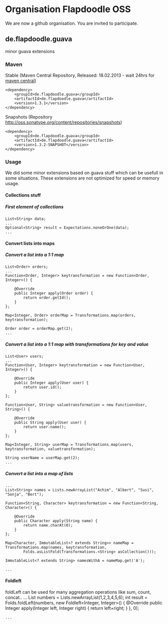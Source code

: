 # Organisation Flapdoodle OSS

We are now a github organisation. You are invited to participate.

## de.flapdoodle.guava

minor guava extensions

### Maven

Stable (Maven Central Repository, Released: 18.02.2013 - wait 24hrs for [maven central](http://repo1.maven.org/maven2/de/flapdoodle/guava/de.flapdoodle.guava/maven-metadata.xml))

	<dependency>
		<groupId>de.flapdoodle.guava</groupId>
		<artifactId>de.flapdoodle.guava</artifactId>
		<version>1.3.1</version>
	</dependency>

Snapshots (Repository http://oss.sonatype.org/content/repositories/snapshots)

	<dependency>
		<groupId>de.flapdoodle.guava</groupId>
		<artifactId>de.flapdoodle.guava</artifactId>
		<version>1.3.2-SNAPSHOT</version>
	</dependency>

### Usage

We did some minor extensions based on guava stuff which can be usefull in some situations. These extensions are not
optimized for speed or memory usage.

#### Collections stuff

##### First element of collections

	List<String> data;
	...
	Optional<String> result = Expectations.noneOrOne(data);
	...

#### Convert lists into maps

##### Convert a list into a 1:1 map 

	List<Order> orders;
	...
	Function<Order, Integer> keytransformation = new Function<Order, Integer>() {

		@Override
		public Integer apply(Order order) {
			return order.getId();
		}
	};

	Map<Integer, Order> orderMap = Transformations.map(orders, keytransformation);

	Order order = orderMap.get(2);
	...

##### Convert a list into a 1:1 map with transformations for key and value 

	List<User> users;
	...
	Function<User, Integer> keytransformation = new Function<User, Integer>() {

		@Override
		public Integer apply(User user) {
			return user.id();
		}
	};

	Function<User, String> valuetransformation = new Function<User, String>() {

		@Override
		public String apply(User user) {
			return user.name();
		}
	};

	Map<Integer, String> userMap = Transformations.map(users, keytransformation, valuetransformation);

	String userName = userMap.get(2);
	...

##### Convert a list into a map of lists

	...
	List<String> names = Lists.newArrayList("Achim", "Albert", "Susi", "Sonja", "Bert");

	Function<String, Character> keytransformation = new Function<String, Character>() {

		@Override
		public Character apply(String name) {
			return name.charAt(0);
		}
	};

	Map<Character, ImmutableList<? extends String>> nameMap = Transformations.map(names, keytransformation,
			Folds.asListFold(Transformations.<String> asCollection()));

	ImmutableList<? extends String> namesWithA = nameMap.get('A');

	...

#### Foldleft

foldLeft can be used for many aggregation operations like sum, count, concat.. 
	...
	List<Integer> numbers = Lists.newArrayList(1,2,3,4,5,6);
	int result = Folds.foldLeft(numbers, new Foldleft<Integer, Integer>() {
		@Override
		public Integer apply(Integer left, Integer right) {
			return left+right;
		}
	}, 0);

	...

